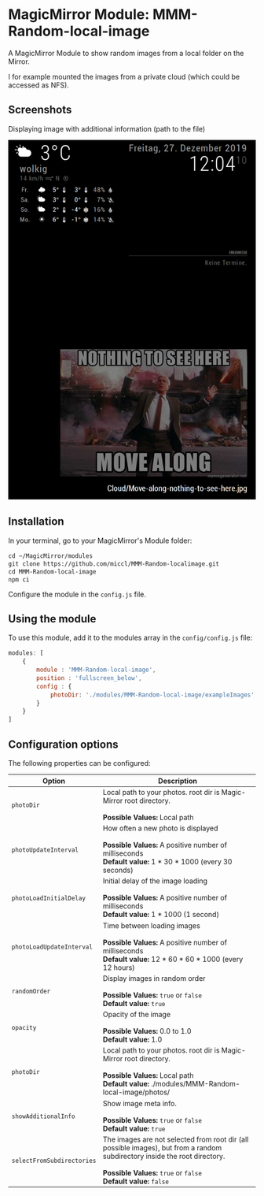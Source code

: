 # MagicMirror Module: MMM-Random-local-image
A MagicMirror Module to show random images from a local folder on the Mirror.

I for example mounted the images from a private cloud (which could be accessed as NFS).

## Screenshots

Displaying image with additional information (path to the file)

![Module example with additional information](demo-screenshot.png)

## Installation

In your terminal, go to your MagicMirror's Module folder:
````
cd ~/MagicMirror/modules
git clone https://github.com/miccl/MMM-Random-localimage.git
cd MMM-Random-local-image
npm ci
````

Configure the module in the `config.js` file.

## Using the module

To use this module, add it to the modules array in the `config/config.js` file:
````javascript
modules: [
	{
		module : 'MMM-Random-local-image',
		position : 'fullscreen_below', 
		config : {
			photoDir: './modules/MMM-Random-local-image/exampleImages'
		}
	}
]
````

## Configuration options
The following properties can be configured:


| Option | Description |
|--------|-------------|
| `photoDir` | Local path to your photos. root dir is Magic-Mirror root directory. <br><br> **Possible Values:** Local path |
| `photoUpdateInterval` | How often a new photo is displayed <br><br> **Possible Values:** A positive number of milliseconds <br> **Default value:** 1 * 30 * 1000 (every 30 seconds)|
| `photoLoadInitialDelay` | Initial delay of the image loading <br><br> **Possible Values:** A positive number of milliseconds <br> **Default value:** 1 * 1000 (1 second)|
| `photoLoadUpdateInterval` | Time between loading images <br><br> **Possible Values:** A positive number of milliseconds <br> **Default value:** 12 * 60 * 60 * 1000 (every 12 hours)|
| `randomOrder` | Display images in random order <br><br> **Possible Values:** `true` or `false` <br> **Default value:** `true` |
| `opacity` | Opacity of the image <br><br> **Possible Values:** 0.0 to 1.0 <br> **Default value:** 1.0 |
| `photoDir` | Local path to your photos. root dir is Magic-Mirror root directory. <br><br> **Possible Values:** Local path <br> **Default value:** ./modules/MMM-Random-local-image/photos/ |
| `showAdditionalInfo` | Show image meta info. <br><br> **Possible Values:** `true` or `false` <br> **Default value:** `true` |
| `selectFromSubdirectories` | The images are not selected from root dir (all possible images), but from a random subdirectory inside the root directory. <br><br> **Possible Values:** `true` or `false` <br> **Default value:** `false` |

